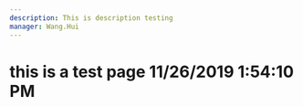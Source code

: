 ```yaml
---
description: This is description testing
manager: Wang.Hui
---
```

# this is a test page 11/26/2019 1:54:10 PM